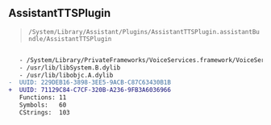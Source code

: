 ## AssistantTTSPlugin

> `/System/Library/Assistant/Plugins/AssistantTTSPlugin.assistantBundle/AssistantTTSPlugin`

```diff

   - /System/Library/PrivateFrameworks/VoiceServices.framework/VoiceServices
   - /usr/lib/libSystem.B.dylib
   - /usr/lib/libobjc.A.dylib
-  UUID: 229DEB16-3898-3EE5-9ACB-C87C63430B1B
+  UUID: 71129C84-C7CF-320B-A236-9FB3A6036966
   Functions: 11
   Symbols:   60
   CStrings:  103

```
